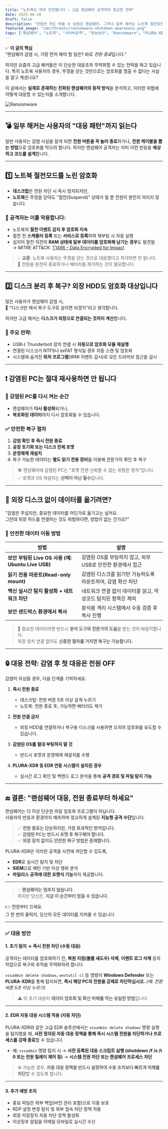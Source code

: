 ```yaml
---
title: "노트북도 꺼야 안전합니다 – 고급 랜섬웨어 공격자의 정교한 전략"
date: 2025-06-20
draft: false
description: "전원만 꺼도 막을 수 있었던 랜섬웨어. 그러나 일부 해커는 노트북 절전모드, 외장 디스크 암호화까지 고려해 공격을 설계합니다. 감염 시 재사용 금지, 포맷 후 복구, 외장 장치 없이 데이터 이동하는 법까지 상세히 알려드립니다."
featured_image: "cdn/threats/ransomware-shutdown-awareness.png"
tags: ["랜섬웨어", "노트북", "사이버공격", "정보보안", "Ransomware", "PLURA-XDR", "EDR", "파일리스", "보안 상식", "복구"]
---
```


✅ **이 글의 핵심**  
“랜섬웨어 감염 시, 가장 먼저 해야 할 일은? 바로 *전원 종료*입니다.”

하지만 요즘의 고급 해커들은 이 단순한 대응조차 무력화할 수 있는 전략을 짜고 있습니다. 특히 노트북 사용자의 경우, 뚜껑을 닫는 것만으로는 암호화를 멈출 수 없다는 사실을 알고 계셨나요?

이 글에서는 **실제로 존재하는 진화된 랜섬웨어의 동작 방식**을 분석하고, 이러한 위협에 어떻게 대응할 수 있는지를 소개합니다.

<!--more-->
![Ransomware](https://blog.plura.io/cdn/respond/ransomware-shutdown-awareness.png)

---

## 💣 일부 해커는 사용자의 "대응 패턴"까지 읽는다

일반 사용자는 감염 사실을 알게 되면 **전원 버튼을 꾹 눌러 종료**하거나, **전원 케이블을 뽑는 방법**으로 암호화를 막으려 합니다. 하지만 랜섬웨어 공격자는 이미 이런 반응을 **예상하고 코드를 설계**합니다.

---

## 1️⃣ 노트북 절전모드를 노린 암호화

- **데스크탑**은 전원 차단 시 즉시 정지되지만,  
- **노트북**은 뚜껑을 닫아도 "절전(Suspend)" 상태가 될 뿐 전원이 완전히 꺼지지 않습니다.

### 📌 공격자는 이를 악용합니다:
- 노트북의 **절전 이벤트 감지 후 암호화 지속**
- 절전 전 **스케줄러 등록** 또는 **서비스로 등록**하여 재부팅 시 자동 실행
- 심지어 절전 직전의 **RAM 상태에 일부 데이터를 암호화해 남기는 경우**도 발견됨  
  → MITRE ATT&CK: [T1486 – Data Encrypted for Impact](https://attack.mitre.org/techniques/T1486/)

> 💡 **교훈**: 노트북 사용자는 뚜껑을 닫는 것으로 대응했다고 착각하면 안 됩니다.  
> 🔌 전원을 완전히 종료하거나 배터리를 제거하는 것이 필요합니다.

---

## 2️⃣ 디스크 분리 후 복구? 외장 HDD도 암호화 대상입니다

많은 사용자가 랜섬웨어 감염 시,  
🔧 "디스크만 떼서 복구 도구로 살리면 되겠지"라고 생각합니다.

하지만 고급 해커는 **디스크가 외장으로 연결되는 것까지 계산**합니다.

### 🎯 주요 전략:
- USB나 Thunderbolt 장치 연결 시 **자동으로 암호화 모듈 재실행**
- 연결된 디스크가 NTFS나 exFAT 형식일 경우 자동 스캔 및 암호화
- 시스템에 숨겨진 **워처 프로그램**(WMI 이벤트 감시)로 모든 드라이브 접근을 감시

---

## ❗ 감염된 PC는 절대 재사용하면 안 됩니다

### 🚫 감염된 PC를 다시 켜는 순간
- 랜섬웨어가 **다시 활성화**되거나,
- **복호화된 데이터**까지 다시 암호화될 수 있습니다.

### ✅ 안전한 복구 절차
1. **감염 확인 후 즉시 전원 종료**
2. **공장 초기화 또는 디스크 전체 포맷**
3. **운영체제 재설치**
4. 복구 가능한 데이터는 **별도 읽기 전용 장비**를 이용해 전문가의 확인 후 복구

> 🛠 랜섬웨어에 감염된 PC는 "포맷 전엔 신뢰할 수 없는 위험한 장치"입니다.  
> ✅ 포맷과 OS 재설치는 **선택이 아닌 필수**입니다.

---

## 💾 외장 디스크 없이 데이터를 옮기려면?

"감염은 무섭지만, 중요한 데이터를 어딘가로 옮기고는 싶어요.  
그런데 외장 하드를 연결하는 것도 위험하다면, 방법이 없는 건가요?"

### 🔐 안전한 데이터 이동 방법
| 방법 | 설명 |
|------|------|
| **보안 부팅된 Live OS 사용 (예: Ubuntu Live USB)** | 감염된 OS를 부팅하지 않고, 외부 USB로 안전한 환경에서 접근 |
| **읽기 전용 마운트(Read-only mount)** | 감염된 디스크를 읽기만 가능하도록 마운트하여, 감염 확산 차단 |
| **백신 실시간 탐지 활성화 + 네트워크 차단** | 네트워크 연결 없이 데이터를 읽고, 악성코드 탐지된 항목은 제외 |
| **보안 샌드박스 환경에서 복사** | 분석용 격리 시스템에서 수동 검증 후 복사 진행 |

> 📎 중요한 데이터라면 반드시 **분석 도구와 전문가의 도움**을 받는 것이 바람직합니다.  
> 외장 장치 연결 없이도 **신중한 절차를 거치면 복구는 가능합니다.**

---

## 🔒 대응 전략: 감염 후 첫 대응은 **전원 OFF**

감염이 의심될 경우, 다음 단계를 기억하세요.

1. **즉시 전원 종료**
   - 데스크탑: 전원 버튼 5초 이상 길게 누르기  
   - 노트북: 전원 종료 후, 가능하면 배터리도 제거

2. **전원 연결 금지**
   - 외장 HDD를 연결하거나 복구용 디스크를 사용하면 오히려 암호화를 유도할 수 있습니다.

3. **감염된 OS를 절대 부팅하지 말 것**
   - 반드시 포맷과 운영체제 재설치를 수행

4. **PLURA-XDR 등 EDR 연동 시스템이 설치된 경우**  
   - 실시간 로그 확인 및 백엔드 로그 분석을 통해 **공격 경로 및 파일 탐지 가능**

---

## 🔚 결론: "랜섬웨어 대응, 전원 종료부터 하세요"

랜섬웨어는 더 이상 단순한 파일 암호화 프로그램이 아닙니다.  
사용자의 반응과 환경까지 예측하며 정교하게 설계된 **지능형 공격 수단**입니다.

> ✅ **전원 종료는 단순하지만, 가장 효과적인 방어입니다.**  
> ✅ **감염된 PC는 반드시 포맷 후 복구해야 합니다.**  
> ✅ **외장 장치 없이도 안전한 복구 방법은 존재합니다.**

PLURA-XDR은 이러한 공격을 사전에 차단할 수 있도록,
- **EDR**로 실시간 탐지 및 차단
- **SIEM**으로 패턴 기반 이상 행위 분석
- **파일리스 공격에 대한 포렌식 기능**까지 제공합니다.

---

> 💡 **랜섬웨어는 멈추지 않습니다.**  
> 하지만 당신은, **지금 이 순간부터 멈출 수 있습니다.**

👉 전원부터 끄세요.  
그 한 번의 클릭이, 당신의 모든 데이터를 지켜줄 수 있습니다.

---

### ✅ 대응 방안

#### 1. 초기 탐지 → 즉시 전원 차단 (**수동 대응**)

공격자는 데이터를 암호화하기 전, **복원 지점(볼륨 섀도우) 삭제**, **이벤트 로그 삭제** 등의 작업으로
복구와 추적을 무력화하려 합니다.

`vssadmin delete shadows`, `wevtutil cl` 등 명령이
**Windows Defender** 또는 **PLURA-XDR**를 통해 탐지되면,
**즉시 해당 PC의 전원을 강제로 차단하십시오.** *(예: 전원 버튼 5초 이상 누르기)*

> ⚠️ 이 초기 대응이 **데이터 암호화 및 확산 피해를 막는 유일한 방법**입니다.

---

#### 2. EDR 자동 대응 시스템 적용 (**자동 차단**)

PLURA-XDR와 같은 고급 EDR 솔루션에서는
`vssadmin delete shadows` 명령 실행을 탐지했을 때,
**사전 정의된 자동 대응 정책을 통해 즉시 시스템 전원을 차단하거나 프로세스를 강제 종료**할 수 있습니다.

* 예: `vssadmin` 명령 탐지 시
  → **사전 등록된 대응 스크립트 실행 (shutdown /f /s /t 0 또는 전원 릴레이 제어 등)**
  → **시스템 전원 차단 또는 랜섬웨어 프로세스 차단**

> ⚙️ 가능한 경우, **자동 대응 정책을 반드시 설정하여 수동 조치보다 빠르게 피해를 차단**할 수 있도록 합니다.

---

#### 3. 추가 예방 조치

* 중요 파일은 외부 백업(버전 관리 포함)으로 이중 보호
* RDP 설정 변경 탐지 및 외부 접속 차단 정책 적용
* 외장 저장장치 자동 차단 정책 활성화
* 이상징후 알림을 이메일·모바일로 실시간 수신
